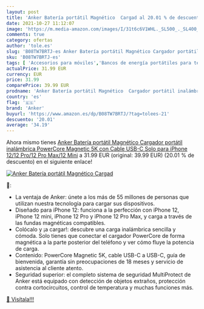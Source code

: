 ```yaml
---
layout: post
title: 'Anker Batería portátil Magnético  Cargad al 20.01 % de descuento'
date: 2021-10-27 11:12:07
image: 'https://m.media-amazon.com/images/I/31t6c6V1WHL._SL500_._SL400_.jpg'
comments: true
category: ofertas
author: 'tole.es'
slug: 'B08TW7BRTJ-es Anker Batería portátil Magnético Cargador portátil...'
sku: 'B08TW7BRTJ-es'
tags: [ 'Accesorios para móviles','Bancos de energía portátiles para teléfonos móviles','Cargadores para móviles','Comunicación móvil y accesorios','Electrónica','anker','iphone', ]
actualPrice: 31.99 EUR
currency: EUR
price: 31.99
comparePrice: 39.99 EUR
prodname: 'Anker Batería portátil Magnético  Cargador portátil inalámbrica PowerCore Magnetic 5K con Cable USB-C  Solo para iPhone 12/12 Pro/12 Pro Max/12 Mini'
country: 'es'
flag: '🇪🇸'
brand: 'Anker'
buyurl: 'https://www.amazon.es/dp/B08TW7BRTJ/?tag=tolees-21'
descuento: '20.01'
average: '34.19'
---
```


Ahora mismo tienes [Anker Batería portátil Magnético  Cargador portátil inalámbrica PowerCore Magnetic 5K con Cable USB-C  Solo para iPhone 12/12 Pro/12 Pro Max/12 Mini](https://www.amazon.es/dp/B08TW7BRTJ/?tag=tolees-21) a 31.99 EUR (original: 39.99 EUR) (20.01 %  de descuento) en el siguiente enlace!

[![Anker Batería portátil Magnético  Cargad](https://m.media-amazon.com/images/I/31t6c6V1WHL._SL500_._SL400_.jpg)](https://www.amazon.es/dp/B08TW7BRTJ/?tag=tolees-21)

🔎:

- La ventaja de Anker: únete a los más de 55 millones de personas que utilizan nuestra tecnología para cargar sus dispositivos.
- Diseñado para iPhone 12: funciona a la perfección con iPhone 12, iPhone 12 mini, iPhone 12 Pro y iPhone 12 Pro Max, y carga a través de las fundas magnéticas compatibles.
- Colócalo y ¡a cargar!: descubre una carga inalámbrica sencilla y cómoda. Solo tienes que conectar el cargador PowerCore de forma magnética a la parte posterior del teléfono y ver cómo fluye la potencia de carga.
- Contenido: PowerCore Magnetic 5K, cable USB-C a USB-C, guía de bienvenida, garantía sin preocupaciones de 18 meses y servicio de asistencia al cliente atento.
- Seguridad superior: el completo sistema de seguridad MultiProtect de Anker está equipado con detección de objetos extraños, protección contra cortocircuitos, control de temperatura y muchas funciones más.

[🛒 Visítala!!!](https://www.amazon.es/dp/B08TW7BRTJ/?tag=tolees-21)
